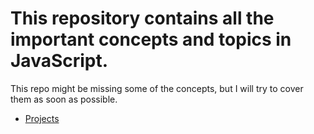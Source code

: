 # This repository contains all the important concepts and topics in JavaScript.

This repo might be missing some of the concepts, but I will try to cover them as soon as possible.


* [Projects](projects)
